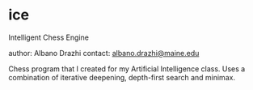 

ice
====
Intelligent Chess Engine


author: Albano Drazhi
contact: albano.drazhi@maine.edu


Chess program that I created for my Artificial Intelligence class. Uses a combination of iterative deepening, 
depth-first search and minimax.
